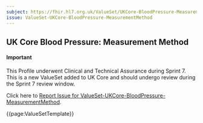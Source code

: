 ```yaml
---
subject: https://fhir.hl7.org.uk/ValueSet/UKCore-BloodPressure-MeasurementMethod
issue: ValueSet-UKCore-BloodPressure-MeasurementMethod
---
```

## UK Core Blood Pressure: Measurement Method

<div id="newAsset" markdown="span" class="alert alert-success" role="alert"><h4><i class="fa fa-star"></i> Important</h4>

This Profile underwent Clinical and Technical Assurance during Sprint 7. This is a new ValueSet added to UK Core and should undergo review during the Sprint 7 review window.

Click here to <a href="https://simplifier.net/HL7FHIRUKCoreR4/ValueSet-UKCore-BloodPressure-MeasurementMethod/~issues?level=File">Report Issue for ValueSet-UKCore-BloodPressure-MeasurementMethod</a>.
</div>

{{page:ValueSetTemplate}}